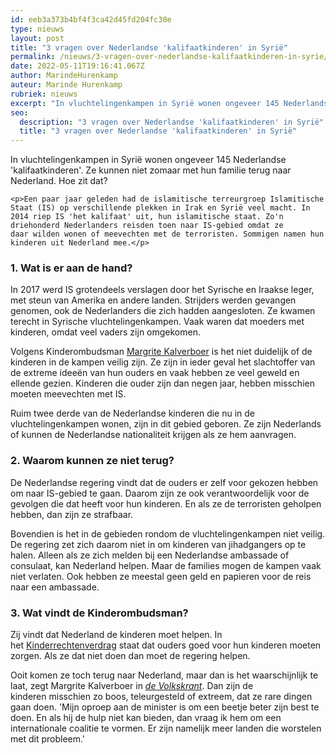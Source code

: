 ```yaml
---
id: eeb3a373b4bf4f3ca42d45fd204fc30e
type: nieuws
layout: post
title: "3 vragen over Nederlandse 'kalifaatkinderen' in Syrië"
permalink: /nieuws/3-vragen-over-nederlandse-kalifaatkinderen-in-syrie/
date: 2022-05-11T19:16:41.067Z
author: MarindeHurenkamp
auteur: Marinde Hurenkamp
rubriek: nieuws
excerpt: "In vluchtelingenkampen in Syrië wonen ongeveer 145 Nederlandse 'kalifaatkinderen'. Ze kunnen niet zomaar met hun familie terug naar Nederland. Hoe zit dat?  "
seo:
  description: "3 vragen over Nederlandse 'kalifaatkinderen' in Syrië"
  title: "3 vragen over Nederlandse 'kalifaatkinderen' in Syrië"
---
```

In vluchtelingenkampen in Syrië wonen ongeveer 145 Nederlandse 'kalifaatkinderen'. Ze kunnen niet zomaar met hun familie terug naar Nederland. Hoe zit dat?  

    <p>Een paar jaar geleden had de islamitische terreurgroep Islamitische Staat (IS) op verschillende plekken in Irak en Syrië veel macht. In 2014 riep IS 'het kalifaat' uit, hun islamitische staat. Zo'n driehonderd Nederlanders reisden toen naar IS-gebied omdat ze daar wilden wonen of meevechten met de terroristen. Sommigen namen hun kinderen uit Nederland mee.</p>
<h3>1. Wat is er aan de hand?</h3>
<p>In 2017 werd IS grotendeels verslagen door het Syrische en Iraakse leger, met steun van Amerika en andere landen. Strijders werden gevangen genomen, ook de Nederlanders die zich hadden aangesloten. Ze kwamen terecht in Syrische vluchtelingenkampen. Vaak waren dat moeders met kinderen, omdat veel vaders zijn omgekomen.</p>
<p>Volgens Kinderombudsman <a href="https://www.dekinderombudsman.nl/263/ouders-of-professionals/de-kinderombudsman/margrite-kalverboer/" target="_blank">Margrite Kalverboer</a> is het niet duidelijk of de kinderen in de kampen veilig zijn. Ze zijn in ieder geval het slachtoffer van de extreme ideeën van hun ouders en vaak hebben ze veel geweld en ellende gezien. Kinderen die ouder zijn dan negen jaar, hebben misschien moeten meevechten met IS.</p>
<p>Ruim twee derde van de Nederlandse kinderen die nu in de vluchtelingenkampen wonen, zijn in dit gebied geboren. Ze zijn Nederlands of kunnen de Nederlandse nationaliteit krijgen als ze hem aanvragen.</p>
<h3>2. Waarom kunnen ze niet terug?</h3>
<p>De Nederlandse regering vindt dat de ouders er zelf voor gekozen hebben om naar IS-gebied te gaan. Daarom zijn ze ook verantwoordelijk voor de gevolgen die dat heeft voor hun kinderen. En als ze de terroristen geholpen hebben, dan zijn ze strafbaar.</p>
<p>Bovendien is het in de gebieden rondom de vluchtelingenkampen niet veilig. De regering zet zich daarom niet in om kinderen van jihadgangers op te halen. Alleen als ze zich melden bij een Nederlandse ambassade of consulaat, kan Nederland helpen. Maar de families mogen de kampen vaak niet verlaten. Ook hebben ze meestal geen geld en papieren voor de reis naar een ambassade.</p>
<h3>3. Wat vindt de Kinderombudsman?</h3>
<p>Zij vindt dat Nederland de kinderen moet helpen. In het <a href="https://www.dekinderombudsman.nl/94/kinderen/alles-over/kinderrechtenverdrag/?id=148" target="_blank">Kinderrechtenverdrag</a> staat dat ouders goed voor hun kinderen moeten zorgen. Als ze dat niet doen dan moet de regering helpen.</p>
<p>Ooit komen ze toch terug naar Nederland, maar dan is het waarschijnlijk te laat, zegt Margrite Kalverboer in <a href="https://www.volkskrant.nl/politiek/kinderombudsvrouw-vergroot-druk-op-kabinet-haal-kalifaatkinderen-naar-nederland~a4594390/" target="_blank"><em>de Volkskrant</em></a>. Dan zijn de kinderen misschien zo boos, teleurgesteld of extreem, dat ze rare dingen gaan doen. 'Mijn oproep aan de minister is om een beetje beter zijn best te doen. En als hij de hulp niet kan bieden, dan vraag ik hem om een internationale coalitie te vormen. Er zijn namelijk meer landen die worstelen met dit probleem.'</p>  
